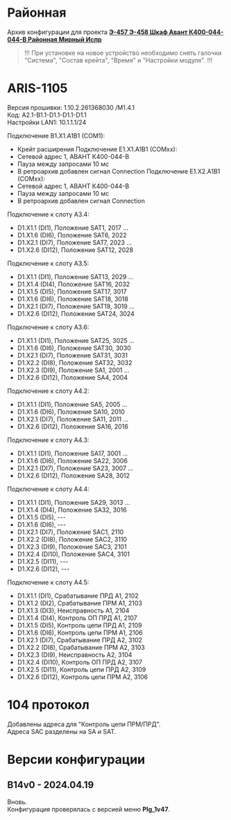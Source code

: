 ﻿Районная
========

Архив конфигурации для проекта **[Э-457 Э-458 Шкаф Авант К400-044-044-В Районная Мирный Испр](Э-457_Э-458_Шкаф_Авант_К400-044-044-В_Районная_Мирный_Испр.pdf)**

> !!! При установке на новое устройство необходимо снять галочки "Система", "Состав крейта", "Время" и "Настройки модуля". !!!


# ARIS-1105

Версия прошивки: 1.10.2.261368030 /M1.4.1  
Код: A2.1-B1.1-D1.1-D1.1-D1.1  
Настройки LAN1: 10.1.1.1/24

Подключение B1.X1.A1B1 (COM1):
- Крейт расширения
Подключение E1.X1.A1B1 (COMxx):
- Сетевой адрес 1, АВАНТ К400-044-В
- Пауза между запросами 10 мс
- В ретроархив добавлен сигнал Connection
Подключение E1.X2.A1B1 (COMxx):
- Сетевой адрес 1, АВАНТ К400-044-В
- Пауза между запросами 10 мс
- В ретроархив добавлен сигнал Connection

Подключение к слоту A3.4:
- D1.X1.1 (DI1),  Положение SAT1,   2017
...
- D1.X1.6 (DI6),  Положение SAT6,   2022
- D1.X2.1 (DI7),  Положение SAT7,   2023
...
- D1.X2.6 (DI12), Положение SAT12,  2028

Подключение к слоту A3.5:
- D1.X1.1 (DI1),  Положение SAT13,  2029
...
- D1.X1.4 (DI4),  Положение SAT16,  2032
- D1.X1.5 (DI5),  Положение SAT17,  3017
- D1.X1.6 (DI6),  Положение SAT18,  3018
- D1.X2.1 (DI7),  Положение SAT19,  3019
...
- D1.X2.6 (DI12), Положение SAT24,  3024

Подключение к слоту A3.6:
- D1.X1.1 (DI1),  Положение SAT25,  3025
...
- D1.X1.6 (DI6),  Положение SAT30,  3030
- D1.X2.1 (DI7),  Положение SAT31,  3031
- D1.X2.2 (DI8),  Положение SAT32,  3032
- D1.X2.3 (DI9),  Положение SA1,    2001
...
- D1.X2.6 (DI12), Положение SA4,    2004

Подключение к слоту A4.2:
- D1.X1.1 (DI1),  Положение SA5,    2005
...
- D1.X1.6 (DI6),  Положение SA10,   2010
- D1.X2.1 (DI7),  Положение SA11,   2011
...
- D1.X2.6 (DI12), Положение SA16,   2016

Подключение к слоту A4.3:
- D1.X1.1 (DI1),  Положение SA17,   3001
...
- D1.X1.6 (DI6),  Положение SA22,   3006
- D1.X2.1 (DI7),  Положение SA23,   3007
...
- D1.X2.6 (DI12), Положение SA28,   3012

Подключение к слоту A4.4:
- D1.X1.1 (DI1),  Положение SA29,   3013
...
- D1.X1.4 (DI4),  Положение SA32,   3016
- D1.X1.5 (DI5),  ---
- D1.X1.6 (DI6),  ---
- D1.X2.1 (DI7),  Положение SAС1,   2110
- D1.X2.2 (DI8),  Положение SAС2,   3110
- D1.X2.3 (DI9),  Положение SAС3,   2101
- D1.X2.4 (DI10), Положение SAС4,   3101
- D1.X2.5 (DI11), ---
- D1.X2.6 (DI12), ---

Подключение к слоту A4.5:
- D1.X1.1 (DI1),  Срабатывание ПРД А1,  2102
- D1.X1.2 (DI2),  Срабатывание ПРМ А1,  2103
- D1.X1.3 (DI3),  Неисправность А1,     2104
- D1.X1.4 (DI4),  Контроль ОП ПРД А1,   2107
- D1.X1.5 (DI5),  Контроль цепи ПРД А1, 2109
- D1.X1.6 (DI6),  Контроль цепи ПРМ А1, 2106
- D1.X2.1 (DI7),  Срабатывание ПРД А2,  3102
- D1.X2.2 (DI8),  Срабатывание ПРМ А2,  3103
- D1.X2.3 (DI9),  Неисправность А2,     3104
- D1.X2.4 (DI10), Контроль ОП ПРД А2,   3107
- D1.X2.5 (DI11), Контроль цепи ПРД А2, 3109
- D1.X2.6 (DI12), Контроль цепи ПРМ А2, 3106


# 104 протокол

Добавлены адреса для "Контроль цепи ПРМ/ПРД".  
Адреса SAC разделены на SA и SAT.


# Версии конфигурации

## B14v0 - 2024.04.19

Вновь.  
Конфигурация проверялась с версией меню **PIg_1v47**.

